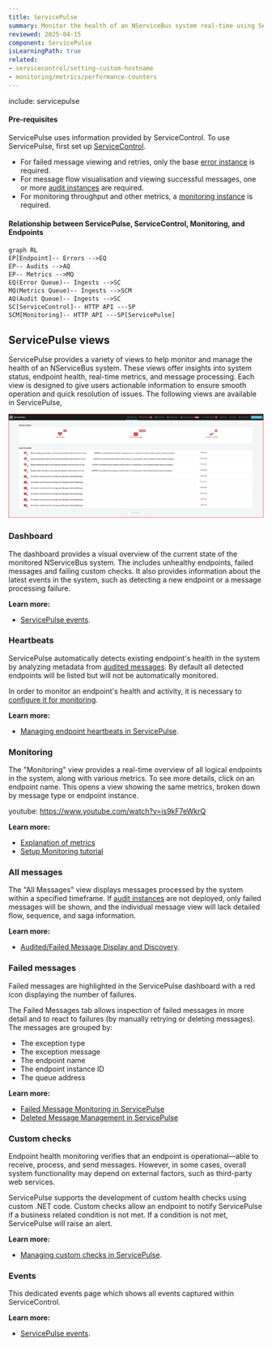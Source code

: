 ```yaml
---
title: ServicePulse
summary: Monitor the health of an NServiceBus system real-time using ServicePulse
reviewed: 2025-04-15
component: ServicePulse
isLearningPath: true
related:
- servicecontrol/setting-custom-hostname
- monitoring/metrics/performance-counters
---
```


include: servicepulse

#### Pre-requisites

ServicePulse uses information provided by ServiceControl. To use ServicePulse, first set up [ServiceControl](/servicecontrol/).
  - For failed message viewing and retries, only the base [error instance](/servicecontrol/servicecontrol-instances/) is required.
  - For message flow visualisation and viewing successful messages, one or more [audit instances](/servicecontrol/audit-instances/) are required.
  - For monitoring throughput and other metrics, a [monitoring instance](/servicecontrol/monitoring-instances/) is required.

#### Relationship between ServicePulse, ServiceControl, Monitoring, and Endpoints

```mermaid
graph RL
EP[Endpoint]-- Errors -->EQ
EP-- Audits -->AQ
EP-- Metrics -->MQ
EQ(Error Queue)-- Ingests -->SC
MQ(Metrics Queue)-- Ingests -->SCM
AQ(Audit Queue)-- Ingests -->SC
SC[ServiceControl]-- HTTP API ---SP
SCM[Monitoring]-- HTTP API ---SP[ServicePulse]
```

## ServicePulse views

ServicePulse provides a variety of views to help monitor and manage the health of an NServiceBus system. These views offer insights into system status, endpoint health, real-time metrics, and message processing. Each view is designed to give users actionable information to ensure smooth operation and quick resolution of issues. The following views are available in ServicePulse,

![ServicePulse](images/servicepulse-overview.png 'width=500')

### Dashboard

The dashboard provides a visual overview of the current state of the monitored NServiceBus system. The includes unhealthy endpoints, failed messages and failing custom checks.  It also provides information about the latest events in the system, such as detecting a new endpoint or a message processing failure.



**Learn more:**

 * [ServicePulse events](/servicepulse/event-types.md).

### Heartbeats

ServicePulse automatically detects existing endpoint's health in the system by analyzing metadata from [audited messages](/nservicebus/operations/auditing.md). By default all detected endpoints will be listed  but will not be automatically monitored.

In order to monitor an endpoint's health and activity, it is necessary to [configure it for monitoring](/servicepulse/how-to-configure-endpoints-for-monitoring.md).

**Learn more:**

 * [Managing endpoint heartbeats in ServicePulse](/monitoring/heartbeats/in-servicepulse.md).

### Monitoring

The "Monitoring" view provides a real-time overview of all logical endpoints in the system, along with various metrics. To see more details, click on an endpoint name. This opens a view showing the same metrics, broken down by message type or endpoint instance.

youtube: https://www.youtube.com/watch?v=is9kF7eWkrQ

**Learn more:**

 * [Explanation of metrics](/monitoring/metrics/)
 * [Setup Monitoring tutorial](/tutorials/monitoring-setup/)

### All messages

The "All Messages" view displays messages processed by the system within a specified timeframe. If [audit instances](/servicecontrol/audit-instances/)  are not deployed, only failed messages will be shown, and the individual message view will lack detailed flow, sequence, and saga information.

**Learn more:**

 * [ Audited/Failed Message Display and Discovery](/servicepulse/intro-messages.md).

### Failed messages

Failed messages are highlighted in the ServicePulse dashboard with a red icon displaying the number of failures.

The Failed Messages tab allows inspection of failed messages in more detail and to react to failures (by manually retrying or deleting messages). The messages are grouped by:

* The exception type
* The exception message
* The endpoint name
* The endpoint instance ID
* The queue address

**Learn more:**

 * [Failed Message Monitoring in ServicePulse](/servicepulse/intro-failed-messages.md)
 * [Deleted Message Management in ServicePulse](/servicepulse/intro-archived-messages.md)

### Custom checks

Endpoint health monitoring verifies that an endpoint is operational—able to receive, process, and send messages. However, in some cases, overall system functionality may depend on external factors, such as third-party web services.

ServicePulse supports the development of custom health checks using custom .NET code. Custom checks allow an endpoint to notify ServicePulse if a business related condition is not met. If a condition is not met, ServicePulse will raise an alert.

**Learn more:**

 * [Managing custom checks in ServicePulse](/monitoring/custom-checks/in-servicepulse.md).

### Events

This dedicated events page which shows all events captured within ServiceControl.

**Learn more:**

 * [ServicePulse events](/servicepulse/event-types.md).
